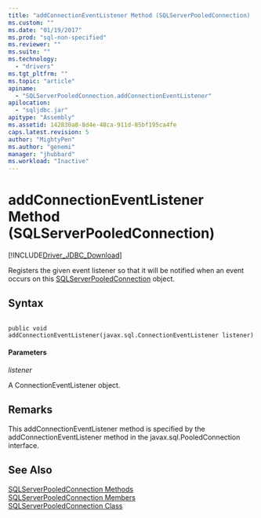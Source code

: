 ```yaml
---
title: "addConnectionEventListener Method (SQLServerPooledConnection) | Microsoft Docs"
ms.custom: ""
ms.date: "01/19/2017"
ms.prod: "sql-non-specified"
ms.reviewer: ""
ms.suite: ""
ms.technology: 
  - "drivers"
ms.tgt_pltfrm: ""
ms.topic: "article"
apiname: 
  - "SQLServerPooledConnection.addConnectionEventListener"
apilocation: 
  - "sqljdbc.jar"
apitype: "Assembly"
ms.assetid: 142830a8-8d4e-48ca-911d-85bf195ca4fe
caps.latest.revision: 5
author: "MightyPen"
ms.author: "genemi"
manager: "jhubbard"
ms.workload: "Inactive"
---
```

# addConnectionEventListener Method (SQLServerPooledConnection)
[!INCLUDE[Driver_JDBC_Download](../../../includes/driver_jdbc_download.md)]

  Registers the given event listener so that it will be notified when an event occurs on this [SQLServerPooledConnection](../../../connect/jdbc/reference/sqlserverpooledconnection-class.md) object.  
  
## Syntax  
  
```  
  
public void addConnectionEventListener(javax.sql.ConnectionEventListener listener)  
```  
  
#### Parameters  
 *listener*  
  
 A ConnectionEventListener object.  
  
## Remarks  
 This addConnectionEventListener method is specified by the addConnectionEventListener method in the javax.sql.PooledConnection interface.  
  
## See Also  
 [SQLServerPooledConnection Methods](../../../connect/jdbc/reference/sqlserverpooledconnection-methods.md)   
 [SQLServerPooledConnection Members](../../../connect/jdbc/reference/sqlserverpooledconnection-members.md)   
 [SQLServerPooledConnection Class](../../../connect/jdbc/reference/sqlserverpooledconnection-class.md)  
  
  
